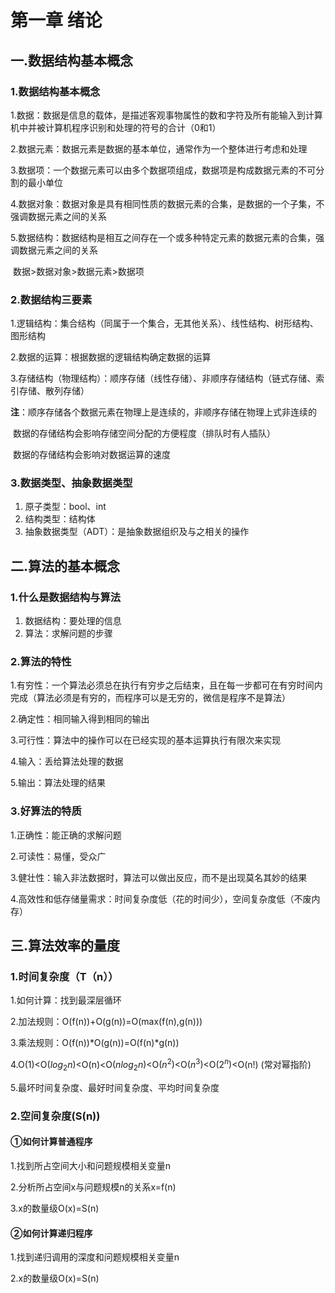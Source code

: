 # 第一章 绪论

## 一.数据结构基本概念

### 1.数据结构基本概念

   1.数据：数据是信息的载体，是描述客观事物属性的数和字符及所有能输入到计算机中并被计算机程序识别和处理的符号的合计（0和1）

   2.数据元素：数据元素是数据的基本单位，通常作为一个整体进行考虑和处理

   3.数据项：一个数据元素可以由多个数据项组成，数据项是构成数据元素的不可分割的最小单位

   4.数据对象：数据对象是具有相同性质的数据元素的合集，是数据的一个子集，不强调数据元素之间的关系

   5.数据结构：数据结构是相互之间存在一个或多种特定元素的数据元素的合集，强调数据元素之间的关系

​	数据>数据对象>数据元素>数据项

### 2.数据结构三要素

   1.逻辑结构：集合结构（同属于一个集合，无其他关系）、线性结构、树形结构、图形结构

   2.数据的运算：根据数据的逻辑结构确定数据的运算

   3.存储结构（物理结构）：顺序存储（线性存储）、非顺序存储结构（链式存储、索引存储、散列存储）

​	**注**：顺序存储各个数据元素在物理上是连续的，非顺序存储在物理上式非连续的

​			数据的存储结构会影响存储空间分配的方便程度（排队时有人插队）

​			数据的存储结构会影响对数据运算的速度

### 3.数据类型、抽象数据类型

1. 原子类型：bool、int
2. 结构类型：结构体
3. 抽象数据类型（ADT）：是抽象数据组织及与之相关的操作

## 二.算法的基本概念

### 1.什么是数据结构与算法

1. 数据结构：要处理的信息
2. 算法：求解问题的步骤 

### 2.算法的特性

   1.有穷性：一个算法必须总在执行有穷步之后结束，且在每一步都可在有穷时间内完成（算法必须是有穷的，而程序可以是无穷的，微信是程序不是算法）

   2.确定性：相同输入得到相同的输出

   3.可行性：算法中的操作可以在已经实现的基本运算执行有限次来实现

   4.输入：丢给算法处理的数据

   5.输出：算法处理的结果

### 3.好算法的特质

   1.正确性：能正确的求解问题

   2.可读性：易懂，受众广

   3.健壮性：输入非法数据时，算法可以做出反应，而不是出现莫名其妙的结果

   4.高效性和低存储量需求：时间复杂度低（花的时间少），空间复杂度低（不废内存）

## 三.算法效率的量度

### 1.时间复杂度（T（n））

   1.如何计算：找到最深层循环

   2.加法规则：O(f(n))+O(g(n))=O(max(f(n),g(n)))

   3.乘法规则：O(f(n))*O(g(n))=O(f(n)*g(n))

   4.O(1)<O($log_2n$)<O(n)<O($nlog_2n$)<O($n^2$)<O($n^3$)<O($2^n$)<O(n!)   (常对幂指阶)

   5.最坏时间复杂度、最好时间复杂度、平均时间复杂度

### 2.空间复杂度(S(n))

#### ①如何计算普通程序

   1.找到所占空间大小和问题规模相关变量n

   2.分析所占空间x与问题规模n的关系x=f(n)

   3.x的数量级O(x)=S(n)

#### ②如何计算递归程序

   1.找到递归调用的深度和问题规模相关变量n

   2.x的数量级O(x)=S(n)